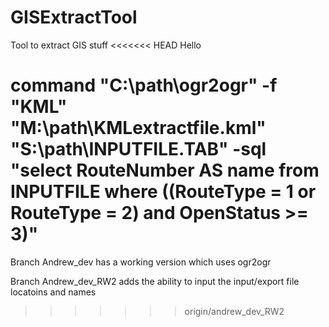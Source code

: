 # GISExtractTool
Tool to extract GIS stuff
<<<<<<< HEAD
Hello

command
 "C:\path\ogr2ogr" -f "KML" "M:\path\KMLextractfile.kml" "S:\path\INPUTFILE.TAB" -sql "select RouteNumber AS name from INPUTFILE where ((RouteType = 1 or RouteType = 2) and OpenStatus >= 3)" 
=======

Branch Andrew_dev has a working version which uses ogr2ogr

Branch Andrew_dev_RW2 adds the ability to input the input/export file locatoins and names
>>>>>>> origin/andrew_dev_RW2
